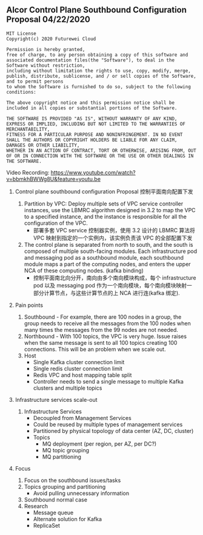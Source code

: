 ## Alcor Control Plane Southbound Configuration Proposal 04/22/2020

    MIT License
    Copyright(c) 2020 Futurewei Cloud

    Permission is hereby granted,
    free of charge, to any person obtaining a copy of this software and associated documentation files(the "Software"), to deal in the Software without restriction,
    including without limitation the rights to use, copy, modify, merge, publish, distribute, sublicense, and / or sell copies of the Software, and to permit persons
    to whom the Software is furnished to do so, subject to the following conditions:

    The above copyright notice and this permission notice shall be included in all copies or substantial portions of the Software.

    THE SOFTWARE IS PROVIDED "AS IS", WITHOUT WARRANTY OF ANY KIND, EXPRESS OR IMPLIED, INCLUDING BUT NOT LIMITED TO THE WARRANTIES OF MERCHANTABILITY,
    FITNESS FOR A PARTICULAR PURPOSE AND NONINFRINGEMENT. IN NO EVENT SHALL THE AUTHORS OR COPYRIGHT HOLDERS BE LIABLE FOR ANY CLAIM, DAMAGES OR OTHER LIABILITY,
    WHETHER IN AN ACTION OF CONTRACT, TORT OR OTHERWISE, ARISING FROM, OUT OF OR IN CONNECTION WITH THE SOFTWARE OR THE USE OR OTHER DEALINGS IN THE SOFTWARE.

Video Recording: https://www.youtube.com/watch?v=bbmkhBWWg8U&feature=youtu.be

1. Control plane southbound configuration Proposal 控制平面南向配置下发
    1.  Partition by VPC: Deploy multiple sets of VPC service controller instances, use the LBMRC algorithm designed in 3.2 to map the VPC to a specified instance, and the instance is responsible for all the configuration of the VPC. 
        - 部署多套 VPC service 控制器实例，使用 3.2 设计的 LBMRC 算法将 VPC 映射到指定的一个实例内，该实例负责该 VPC 的全部配置下发
    2.  The control plane is separated from north to south, and the south is composed of multiple south-facing modules. Each infrastructure pod and messaging pod as a southbound module, each southbound module maps a part of the computing nodes, and enters the upper NCA of these computing nodes. (kafka binding) 
        - 控制平面南北向分开，南向由多个南向模块构成，每个 infrastructure pod 以及 messaging pod 作为一个南向模块，每个南向模块映射一部分计算节点，与这些计算节点的上 NCA 进行连(kafka 绑定).

2. Pain points
    1. Southbound - For example, there are 100 nodes in a group, the group needs to receive all the messages from the 100 nodes when many times the messages from the 99 nodes are not needed.
    2. Northbound - With 100  topics, the VPC is very huge. Issue raises when the same message is sent to all 100 topics creating 100 connections. This will be an problem when we scale out.
    3. Host
        - Single Kafka cluster connection limit
        - Single redis cluster connection limit
        - Redis VPC and host mapping table split
        - Controller needs to send a single message to multiple Kafka clusters and multiple topics
3. Infrastructure services scale-out
    1. Infrastructure Services
        - Decoupled from Management Services
        - Could be reused by multiple types of management services
        - Partitioned by physical topology of data center (AZ, DC, cluster)
        - Topics
            - MQ deployment (per region, per AZ, per DC?)
            - MQ topic grouping
            - MQ partitioning
4. Focus
    1. Focus on the southbound issues/tasks
    2. Topics grouping and partitioning
        - Avoid pulling unnecessary information
    3. Southbound normal case
    4. Research
        - Message queue
        - Alternate solution for Kafka
        - ReplicaSet


